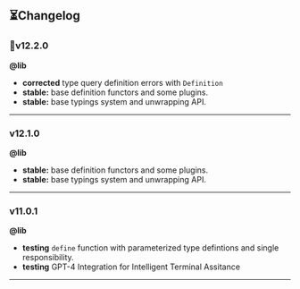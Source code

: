 <h2>⏳Changelog</h2>

### 🎉v12.2.0

**@lib**
- **corrected** type query definition errors with `Definition`
- **stable:** base definition functors and some plugins.
- **stable:** base typings system and unwrapping API.


---

### v12.1.0

**@lib**

- **stable:** base definition functors and some plugins.
- **stable:** base typings system and unwrapping API.


---

### v11.0.1

**@lib**

- **testing** `define` function with parameterized type defintions and single responsibility.
- **testing** GPT-4 Integration for Intelligent Terminal Assitance

---
